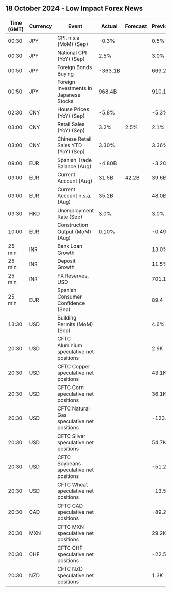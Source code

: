 ## 18 October 2024 - Low Impact Forex News

| Time (GMT) | Currency | Event | Actual | Forecast | Previous |
|------|----------|-------|--------|----------|----------|
| 00:30 | JPY | CPI, n.s.a (MoM) (Sep) | -0.3% |  | 0.5% |
| 00:30 | JPY | National CPI (YoY) (Sep) | 2.5% |  | 3.0% |
| 00:50 | JPY | Foreign Bonds Buying | -363.1B |  | 669.2B |
| 00:50 | JPY | Foreign Investments in Japanese Stocks | 968.4B |  | 910.1B |
| 02:30 | CNY | House Prices (YoY) (Sep) | -5.8% |  | -5.3% |
| 03:00 | CNY | Retail Sales (YoY) (Sep) | 3.2% | 2.5% | 2.1% |
| 03:00 | CNY | Chinese Retail Sales YTD (YoY) (Sep) | 3.30% |  | 3.36% |
| 09:00 | EUR | Spanish Trade Balance (Aug) | -4.80B |  | -3.20B |
| 09:00 | EUR | Current Account (Aug) | 31.5B | 42.2B | 39.6B |
| 09:00 | EUR | Current Account n.s.a. (Aug) | 35.2B |  | 48.0B |
| 09:30 | HKD | Unemployment Rate (Sep) | 3.0% |  | 3.0% |
| 10:00 | EUR | Construction Output (MoM) (Aug) | 0.10% |  | -0.49% |
| 25 min | INR | Bank Loan Growth |  |  | 13.0% |
| 25 min | INR | Deposit Growth |  |  | 11.5% |
| 25 min | INR | FX Reserves, USD |  |  | 701.18B |
| 25 min | EUR | Spanish Consumer Confidence (Sep) |  |  | 89.4 |
| 13:30 | USD | Building Permits (MoM) (Sep) |  |  | 4.6% |
| 20:30 | USD | CFTC Aluminium speculative net positions |  |  | 2.9K |
| 20:30 | USD | CFTC Copper speculative net positions |  |  | 43.1K |
| 20:30 | USD | CFTC Corn speculative net positions |  |  | 36.1K |
| 20:30 | USD | CFTC Natural Gas speculative net positions |  |  | -123.6K |
| 20:30 | USD | CFTC Silver speculative net positions |  |  | 54.7K |
| 20:30 | USD | CFTC Soybeans speculative net positions |  |  | -51.2K |
| 20:30 | USD | CFTC Wheat speculative net positions |  |  | -13.5K |
| 20:30 | CAD | CFTC CAD speculative net positions |  |  | -89.2K |
| 20:30 | MXN | CFTC MXN speculative net positions |  |  | 29.2K |
| 20:30 | CHF | CFTC CHF speculative net positions |  |  | -22.5K |
| 20:30 | NZD | CFTC NZD speculative net positions |  |  | 1.3K |
